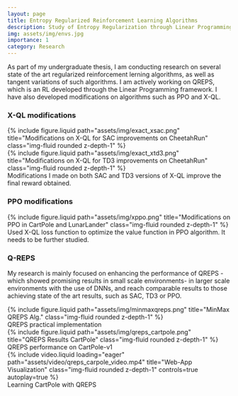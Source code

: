 ```yaml
---
layout: page
title: Entropy Regularized Reinforcement Learning Algorithms
description: Study of Entropy Regularization through Linear Programming formulations and its feasibility in large scale settings
img: assets/img/envs.jpg
importance: 1
category: Research
---
```


As part of my undergraduate thesis, I am conducting research on several state of the art regularized reinforcement lerning algorithms, as well as tangent variations of such algorithms. I am actively working on QREPS, which is an RL developed through the Linear Programming framework. I have also developed modifications on algorithms such as PPO and X-QL.

### X-QL modifications
<div class="row justify-content-sm-center">
    <div class="col-sm-8 mt-3 mt-md-0">
        {% include figure.liquid path="assets/img/exact_xsac.png" title="Modifications on X-QL for SAC improvements on CheetahRun" class="img-fluid rounded z-depth-1" %}
    </div>
    <div class="col-sm-8 mt-3 mt-md-0">
        {% include figure.liquid path="assets/img/exact_xtd3.png" title="Modifications on X-QL for TD3 improvements on CheetahRun" class="img-fluid rounded z-depth-1" %}
    </div>
</div>
<div class="caption">
    Modifications I made on both SAC and TD3 versions of X-QL improve the final reward obtained.
</div>

### PPO modifications
<div class="row justify-content-sm-center">
    <div class="col-sm-8 mt-3 mt-md-0">
        {% include figure.liquid path="assets/img/xppo.png" title="Modifications on PPO in CartPole and LunarLander" class="img-fluid rounded z-depth-1" %}
    </div>

</div>
<div class="caption">
    Used X-QL loss function to optimize the value function in PPO algorithm. It needs to be further studied.
</div>

### Q-REPS
My research is mainly focused on enhancing the performance of QREPS -which showed promising results in small scale environments- in larger scale environments with the use of DNNs, and reach comparable results to those achieving state of the art results, such as SAC, TD3 or PPO.

<div class="row">
    <div class="col-sm-8 mt-3 mt-md-0">
        {% include figure.liquid path="assets/img/minmaxqreps.png" title="MinMax QREPS Alg." class="img-fluid rounded z-depth-1" %}
    </div>

</div>
<div class="caption">
    QREPS practical implementation
</div>

<div class="row">
    <div class="col-sm-8 mt-3 mt-md-0">
        {% include figure.liquid path="assets/img/qreps_cartpole.png" title="QREPS Results CartPole" class="img-fluid rounded z-depth-1" %}
    </div>

</div>
<div class="caption">
    QREPS performance on CartPole-v1
</div>

<div class="row">
    <div class="col-sm mt-3 mt-md-0">
        {% include video.liquid loading="eager" path="assets/video/qreps_carpole_video.mp4" title="Web-App Visualization" class="img-fluid rounded z-depth-1" controls=true autoplay=true %}
    </div>
</div>
<div class="caption">
    Learning CartPole with QREPS
</div>


